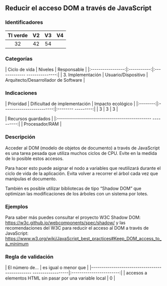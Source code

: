 ## Reducir el acceso DOM a través de JavaScript

 ### Identificadores

 | TI verde | V2 | V3 | V4 |
 |:-------:|:---:|:---:|:----:|
 | 32 | 42 | 54 | |

 ### Categorías

 | Ciclo de vida | Niveles | Responsable |
 |:-----------------:|:-----------:|:------------- ---------------:|
 | 3. Implementación | Usuario/Dispositivo | Arquitecto/Desarrollador de Software |

 ### Indicaciones

 | Prioridad | Dificultad de implementación | Impacto ecológico |
 |:--------:|:-------------------------:|:-------- ---------:|
 | 3 | 3 | 3 |

 | Recursos guardados |
 |:----------------------------------------------- ----------:|
 | Procesador/RAM |

 ### Descripción

Acceder al DOM (modelo de objetos de documento) a través de JavaScript es una tarea pesada que utiliza muchos ciclos de CPU. Evite en la medida de lo posible estos accesos.

 Para hacer esto puede asignar el nodo a variables que reutilizará durante el ciclo de vida de la aplicación.
 Evita volver a recorrer el árbol cada vez que manipulas el documento.

También es posible utilizar bibliotecas de tipo “Shadow DOM” que optimizan las modificaciones de los árboles con un sistema por lotes.

 ### Ejemplos

 Para saber más puedes consultar el proyecto W3C Shadow DOM:
 https://w3c.github.io/webcomponents/spec/shadow/
y las recomendaciones del W3C para reducir el acceso al DOM a través de JavaScript:
 https://www.w3.org/wiki/JavaScript_best_practices#Keep_DOM_access_to_a_minimum


 ### Regla de validación

 | El número de... | es igual o menor que |
 |------------------------------------------------ ------------------|:------------------------:|
 | accesos a elementos HTML sin pasar por una variable local | 0 |
